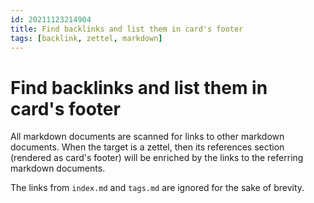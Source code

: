 ```yaml
---
id: 20211123214904
title: Find backlinks and list them in card's footer
tags: [backlink, zettel, markdown]
---
```


# Find backlinks and list them in card's footer

All markdown documents are scanned for links to other markdown documents. When the target is a zettel, then its references section (rendered as card's footer) will be enriched by the links to the referring markdown documents.

The links from `index.md` and `tags.md` are ignored for the sake of brevity.
